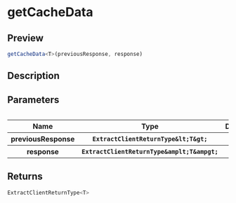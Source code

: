 
      
# getCacheData

<div class="api-docs__section" data-reactroot="">

## Preview

</div><div class="api-docs__preview fn" data-reactroot="">

```ts
getCacheData<T>(previousResponse, response)
```

</div><div class="api-docs__section" data-reactroot="">

## Description

</div><div class="api-docs__description" data-reactroot=""><span class="api-docs__do-not-parse">



</span></div><div class="api-docs__section" data-reactroot="">

## Parameters

</div><div class="api-docs__parameters" data-reactroot=""><table>

<table><thead><tr><th>Name</th><th>Type</th><th>Description</th></tr></thead><tbody><tr><th>previousResponse</th><th><code><span class="api-type__type ">ExtractClientReturnType</span><span class="api-type__symbol">&amplt;</span><span class="api-type__type ">T</span><span class="api-type__symbol">&ampgt;</span></code></th><th><div class="api-docs__description"><span class="api-docs__do-not-parse">



</span></div></th></tr><tr><th>response</th><th><code><span class="api-type__type ">ExtractClientReturnType</span><span class="api-type__symbol">&amplt;</span><span class="api-type__type ">T</span><span class="api-type__symbol">&ampgt;</span></code></th><th><div class="api-docs__description"><span class="api-docs__do-not-parse">



</span></div></th></tr></tbody></table>

</table></div><div class="api-docs__section" data-reactroot="">

## Returns

</div><div class="api-docs__returns" data-reactroot="">

```ts
ExtractClientReturnType<T>
```

</div>